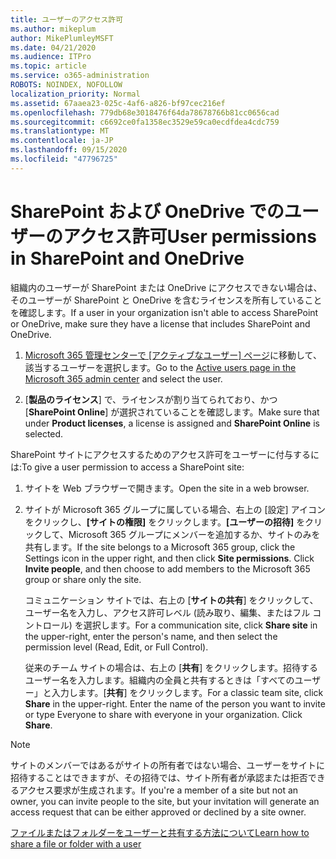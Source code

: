 ```yaml
---
title: ユーザーのアクセス許可
ms.author: mikeplum
author: MikePlumleyMSFT
ms.date: 04/21/2020
ms.audience: ITPro
ms.topic: article
ms.service: o365-administration
ROBOTS: NOINDEX, NOFOLLOW
localization_priority: Normal
ms.assetid: 67aaea23-025c-4af6-a826-bf97cec216ef
ms.openlocfilehash: 779db68e3018476f64da78678766b81cc0656cad
ms.sourcegitcommit: c6692ce0fa1358ec3529e59ca0ecdfdea4cdc759
ms.translationtype: MT
ms.contentlocale: ja-JP
ms.lasthandoff: 09/15/2020
ms.locfileid: "47796725"
---
```

# <a name="user-permissions-in-sharepoint-and-onedrive"></a><span data-ttu-id="c6ca4-102">SharePoint および OneDrive でのユーザーのアクセス許可</span><span class="sxs-lookup"><span data-stu-id="c6ca4-102">User permissions in SharePoint and OneDrive</span></span>

<span data-ttu-id="c6ca4-103">組織内のユーザーが SharePoint または OneDrive にアクセスできない場合は、そのユーザーが SharePoint と OneDrive を含むライセンスを所有していることを確認します。</span><span class="sxs-lookup"><span data-stu-id="c6ca4-103">If a user in your organization isn't able to access SharePoint or OneDrive, make sure they have a license that includes SharePoint and OneDrive.</span></span> 
  
1. <span data-ttu-id="c6ca4-104">[Microsoft 365 管理センターで [アクティブなユーザー] ページ](https://portal.office.com/adminportal/home#/users)に移動して、該当するユーザーを選択します。</span><span class="sxs-lookup"><span data-stu-id="c6ca4-104">Go to the [Active users page in the Microsoft 365 admin center](https://portal.office.com/adminportal/home#/users) and select the user.</span></span> 
    
2. <span data-ttu-id="c6ca4-105">[**製品のライセンス**] で、ライセンスが割り当てられており、かつ [**SharePoint Online**] が選択されていることを確認します。</span><span class="sxs-lookup"><span data-stu-id="c6ca4-105">Make sure that under **Product licenses**, a license is assigned and **SharePoint Online** is selected.</span></span> 
    
 <span data-ttu-id="c6ca4-106">SharePoint サイトにアクセスするためのアクセス許可をユーザーに付与するには:</span><span class="sxs-lookup"><span data-stu-id="c6ca4-106">To give a user permission to access a SharePoint site:</span></span> 
  
1. <span data-ttu-id="c6ca4-107">サイトを Web ブラウザーで開きます。</span><span class="sxs-lookup"><span data-stu-id="c6ca4-107">Open the site in a web browser.</span></span>
    
2. <span data-ttu-id="c6ca4-p101">サイトが Microsoft 365 グループに属している場合、右上の [設定] アイコンをクリックし、**[サイトの権限]** をクリックします。**[ユーザーの招待]** をクリックして、Microsoft 365 グループにメンバーを追加するか、サイトのみを共有します。</span><span class="sxs-lookup"><span data-stu-id="c6ca4-p101">If the site belongs to a Microsoft 365 group, click the Settings icon in the upper right, and then click **Site permissions**. Click **Invite people**, and then choose to add members to the Microsoft 365 group or share only the site.</span></span> 
    
    <span data-ttu-id="c6ca4-110">コミュニケーション サイトでは、右上の [**サイトの共有**] をクリックして、ユーザー名を入力し、アクセス許可レベル (読み取り、編集、またはフル コントロール) を選択します。</span><span class="sxs-lookup"><span data-stu-id="c6ca4-110">For a communication site, click **Share site** in the upper-right, enter the person's name, and then select the permission level (Read, Edit, or Full Control).</span></span> 
    
    <span data-ttu-id="c6ca4-p102">従来のチーム サイトの場合は、右上の [**共有**] をクリックします。招待するユーザー名を入力します。組織内の全員と共有するときは「すべてのユーザー」と入力します。[**共有**] をクリックします。</span><span class="sxs-lookup"><span data-stu-id="c6ca4-p102">For a classic team site, click **Share** in the upper-right. Enter the name of the person you want to invite or type Everyone to share with everyone in your organization. Click **Share**.</span></span>
    
> [!NOTE]
> <span data-ttu-id="c6ca4-114">サイトのメンバーではあるがサイトの所有者ではない場合、ユーザーをサイトに招待することはできますが、その招待では、サイト所有者が承認または拒否できるアクセス要求が生成されます。</span><span class="sxs-lookup"><span data-stu-id="c6ca4-114">If you're a member of a site but not an owner, you can invite people to the site, but your invitation will generate an access request that can be either approved or declined by a site owner.</span></span> 
  
[<span data-ttu-id="c6ca4-115">ファイルまたはフォルダーをユーザーと共有する方法について</span><span class="sxs-lookup"><span data-stu-id="c6ca4-115">Learn how to share a file or folder with a user</span></span>](https://go.microsoft.com/fwlink/?linkid=533408)
  


